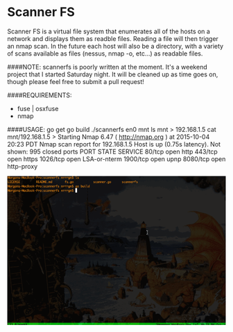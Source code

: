 Scanner FS
==========

Scanner FS is a virtual file system that enumerates all of the hosts on a network and displays them as readble files. Reading a file
will then trigger an nmap scan. In the future each host will also be a directory, with a variety of scans available as files (nessus, nmap -o, etc...)
as readable files.

####NOTE:
scannerfs is poorly written at the moment. It's a weekend project that I started Saturday night. It will be cleaned up as time goes on, though please feel free to submit a pull request!

####REQUIREMENTS:
 - fuse | osxfuse
 - nmap

####USAGE:
    go get
    go build
    ./scannerfs en0 mnt
    ls mnt
    > 192.168.1.5
    cat mnt/192.168.1.5
    >
    Starting Nmap 6.47 ( http://nmap.org ) at 2015-10-04 20:23 PDT
    Nmap scan report for 192.168.1.5
    Host is up (0.75s latency).
    Not shown: 995 closed ports
    PORT     STATE SERVICE
    80/tcp   open  http
    443/tcp  open  https
    1026/tcp open  LSA-or-nterm
    1900/tcp open  upnp
    8080/tcp open  http-proxy

<img src="scannerfs.gif"></img>
